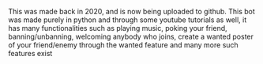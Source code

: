 This was made back in 2020, and is now being uploaded to github. 
This bot was made purely in python and through some youtube tutorials as well, 
it has many functionalities such as playing music, poking your friend, 
banning/unbanning, welcoming anybody who joins, create a wanted poster of your friend/enemy through the wanted feature and many more such features exist
